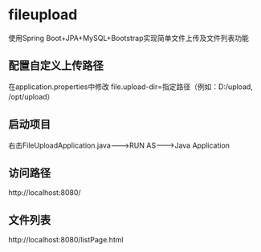 # fileupload
使用Spring Boot+JPA+MySQL+Bootstrap实现简单文件上传及文件列表功能

## 配置自定义上传路径
在application.properties中修改
file.upload-dir=指定路径（例如：D:/upload, /opt/upload）

## 启动项目
右击FileUploadApplication.java--->RUN AS--->Java Application

## 访问路径
http://localhost:8080/

## 文件列表
http://localhost:8080/listPage.html
